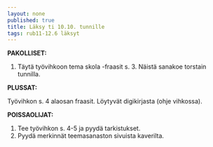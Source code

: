 ```yaml
---
layout: none
published: true
title: Läksy ti 10.10. tunnille
tags: rub11-12.6 läksyt
---
```

**PAKOLLISET:**

1. Täytä työvihkoon tema skola -fraasit s. 3. Näistä sanakoe torstain tunnilla.

**PLUSSAT:**

Työvihkon s. 4 alaosan fraasit. Löytyvät digikirjasta (ohje vihkossa).

**POISSAOLIJAT:**

1. Tee työvihkon s. 4-5 ja pyydä tarkistukset.
2. Pyydä merkinnät teemasanaston sivuista kaverilta.